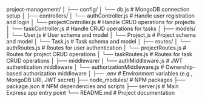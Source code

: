 project-management/
│
├── config/
│   └── db.js                    # MongoDB connection setup
│
├── controllers/
│   └── authController.js         # Handle user registration and login
│   └── projectController.js      # Handle CRUD operations for projects
│   └── taskController.js         # Handle CRUD operations for tasks
│
├── models/
│   └── User.js                  # User schema and model
│   └── Project.js               # Project schema and model
│   └── Task.js                  # Task schema and model
│
├── routes/
│   └── authRoutes.js            # Routes for user authentication
│   └── projectRoutes.js         # Routes for project CRUD operations
│   └── taskRoutes.js            # Routes for task CRUD operations
│
├── middleware/
│   └── authMiddleware.js        # JWT authentication middleware
│   └── authorizationMiddleware.js # Ownership-based authorization middleware
│
├── .env                         # Environment variables (e.g., MongoDB URI, JWT secret)
├── node_modules/                # NPM packages
├── package.json                 # NPM dependencies and scripts
├── server.js                    # Main Express app entry point
└── README.md                    # Project documentation

